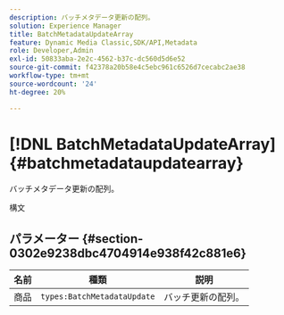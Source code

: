 ```yaml
---
description: バッチメタデータ更新の配列。
solution: Experience Manager
title: BatchMetadataUpdateArray
feature: Dynamic Media Classic,SDK/API,Metadata
role: Developer,Admin
exl-id: 50833aba-2e2c-4562-b37c-dc560d5d6e52
source-git-commit: f42378a20b58e4c5ebc961c6526d7cecabc2ae38
workflow-type: tm+mt
source-wordcount: '24'
ht-degree: 20%

---
```


# [!DNL BatchMetadataUpdateArray]{#batchmetadataupdatearray}

バッチメタデータ更新の配列。

構文

## パラメーター {#section-0302e9238dbc4704914e938f42c881e6}

| 名前 | 種類 | 説明 |
|---|---|---|
| 商品 | `types:BatchMetadataUpdate` | バッチ更新の配列。 |
